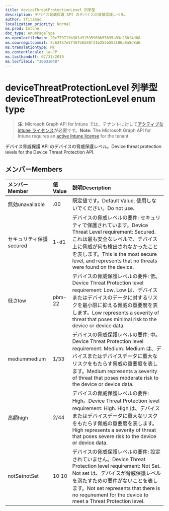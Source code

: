 ```yaml
---
title: deviceThreatProtectionLevel 列挙型
description: デバイス脅威保護 API のデバイスの脅威保護レベル。
author: tfitzmac
localization_priority: Normal
ms.prod: Intune
doc_type: enumPageType
ms.openlocfilehash: 20e779719b901d91595908b55635a03c280f4d08
ms.sourcegitcommit: 2c62457e57467b8d50f21b255b553106a9a5d8d6
ms.translationtype: MT
ms.contentlocale: ja-JP
ms.lasthandoff: 07/31/2019
ms.locfileid: "36031648"
---
```

# <a name="devicethreatprotectionlevel-enum-type"></a><span data-ttu-id="d0081-103">deviceThreatProtectionLevel 列挙型</span><span class="sxs-lookup"><span data-stu-id="d0081-103">deviceThreatProtectionLevel enum type</span></span>

> <span data-ttu-id="d0081-104">**注:** Microsoft Graph API for Intune では、テナントに対して[アクティブな intune ライセンス](https://go.microsoft.com/fwlink/?linkid=839381)が必要です。</span><span class="sxs-lookup"><span data-stu-id="d0081-104">**Note:** The Microsoft Graph API for Intune requires an [active Intune license](https://go.microsoft.com/fwlink/?linkid=839381) for the tenant.</span></span>

<span data-ttu-id="d0081-105">デバイス脅威保護 API のデバイスの脅威保護レベル。</span><span class="sxs-lookup"><span data-stu-id="d0081-105">Device threat protection levels for the Device Threat Protection API.</span></span>

## <a name="members"></a><span data-ttu-id="d0081-106">メンバー</span><span class="sxs-lookup"><span data-stu-id="d0081-106">Members</span></span>
|<span data-ttu-id="d0081-107">メンバー</span><span class="sxs-lookup"><span data-stu-id="d0081-107">Member</span></span>|<span data-ttu-id="d0081-108">値</span><span class="sxs-lookup"><span data-stu-id="d0081-108">Value</span></span>|<span data-ttu-id="d0081-109">説明</span><span class="sxs-lookup"><span data-stu-id="d0081-109">Description</span></span>|
|:---|:---|:---|
|<span data-ttu-id="d0081-110">無効</span><span class="sxs-lookup"><span data-stu-id="d0081-110">unavailable</span></span>|<span data-ttu-id="d0081-111">.0</span><span class="sxs-lookup"><span data-stu-id="d0081-111">0</span></span>|<span data-ttu-id="d0081-112">既定値です。</span><span class="sxs-lookup"><span data-stu-id="d0081-112">Default Value.</span></span> <span data-ttu-id="d0081-113">使用しないでください。</span><span class="sxs-lookup"><span data-stu-id="d0081-113">Do not use.</span></span>|
|<span data-ttu-id="d0081-114">セキュリティ保護</span><span class="sxs-lookup"><span data-stu-id="d0081-114">secured</span></span>|<span data-ttu-id="d0081-115">1-d</span><span class="sxs-lookup"><span data-stu-id="d0081-115">1</span></span>|<span data-ttu-id="d0081-116">デバイスの脅威レベルの要件: セキュリティで保護されています。</span><span class="sxs-lookup"><span data-stu-id="d0081-116">Device Threat Level requirement: Secured.</span></span> <span data-ttu-id="d0081-117">これは最も安全なレベルで、デバイス上に脅威が何も検出されなかったことを表します。</span><span class="sxs-lookup"><span data-stu-id="d0081-117">This is the most secure level, and represents that no threats were found on the device.</span></span>|
|<span data-ttu-id="d0081-118">低さ</span><span class="sxs-lookup"><span data-stu-id="d0081-118">low</span></span>|<span data-ttu-id="d0081-119">pbm-2</span><span class="sxs-lookup"><span data-stu-id="d0081-119">2</span></span>|<span data-ttu-id="d0081-120">デバイスの脅威保護レベルの要件: 低。</span><span class="sxs-lookup"><span data-stu-id="d0081-120">Device Threat Protection level requirement: Low.</span></span> <span data-ttu-id="d0081-121">Low は、デバイスまたはデバイスのデータに対するリスクを最小限に抑える脅威の重要度を表します。</span><span class="sxs-lookup"><span data-stu-id="d0081-121">Low represents a severity of threat that poses minimal risk to the device or device data.</span></span>|
|<span data-ttu-id="d0081-122">medium</span><span class="sxs-lookup"><span data-stu-id="d0081-122">medium</span></span>|<span data-ttu-id="d0081-123">1/3</span><span class="sxs-lookup"><span data-stu-id="d0081-123">3</span></span>|<span data-ttu-id="d0081-124">デバイスの脅威保護レベルの要件: 中。</span><span class="sxs-lookup"><span data-stu-id="d0081-124">Device Threat Protection level requirement: Medium.</span></span> <span data-ttu-id="d0081-125">Medium は、デバイスまたはデバイスデータに重大なリスクをもたらす脅威の重要度を表します。</span><span class="sxs-lookup"><span data-stu-id="d0081-125">Medium represents a severity of threat that poses moderate risk to the device or device data.</span></span>|
|<span data-ttu-id="d0081-126">高額</span><span class="sxs-lookup"><span data-stu-id="d0081-126">high</span></span>|<span data-ttu-id="d0081-127">2/4</span><span class="sxs-lookup"><span data-stu-id="d0081-127">4</span></span>|<span data-ttu-id="d0081-128">デバイスの脅威保護レベルの要件: High。</span><span class="sxs-lookup"><span data-stu-id="d0081-128">Device Threat Protection level requirement: High.</span></span> <span data-ttu-id="d0081-129">High は、デバイスまたはデバイスデータに重大なリスクをもたらす脅威の重要度を表します。</span><span class="sxs-lookup"><span data-stu-id="d0081-129">High represents a severity of threat that poses severe risk to the device or device data.</span></span>|
|<span data-ttu-id="d0081-130">notSet</span><span class="sxs-lookup"><span data-stu-id="d0081-130">notSet</span></span>|<span data-ttu-id="d0081-131">10 </span><span class="sxs-lookup"><span data-stu-id="d0081-131">10</span></span>|<span data-ttu-id="d0081-132">デバイスの脅威保護レベルの要件: 設定されていません。</span><span class="sxs-lookup"><span data-stu-id="d0081-132">Device Threat Protection level requirement: Not Set.</span></span> <span data-ttu-id="d0081-133">Not set は、デバイスが脅威保護レベルを満たすための要件がないことを表します。</span><span class="sxs-lookup"><span data-stu-id="d0081-133">Not set represents that there is no requirement for the device to meet a Threat Protection level.</span></span>|




